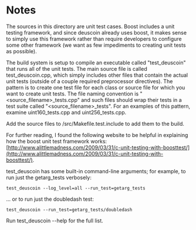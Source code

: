 # Notes
The sources in this directory are unit test cases.  Boost includes a
unit testing framework, and since deuscoin already uses boost, it makes
sense to simply use this framework rather than require developers to
configure some other framework (we want as few impediments to creating
unit tests as possible).

The build system is setup to compile an executable called "test_deuscoin"
that runs all of the unit tests.  The main source file is called
test_deuscoin.cpp, which simply includes other files that contain the
actual unit tests (outside of a couple required preprocessor
directives).  The pattern is to create one test file for each class or
source file for which you want to create unit tests.  The file naming
convention is "<source_filename>_tests.cpp" and such files should wrap
their tests in a test suite called "<source_filename>_tests".  For an
examples of this pattern, examine uint160_tests.cpp and
uint256_tests.cpp.

Add the source files to /src/Makefile.test.include to add them to the build.

For further reading, I found the following website to be helpful in
explaining how the boost unit test framework works:
[http://www.alittlemadness.com/2009/03/31/c-unit-testing-with-boosttest/](http://www.alittlemadness.com/2009/03/31/c-unit-testing-with-boosttest/).

test_deuscoin has some built-in command-line arguments; for
example, to run just the getarg_tests verbosely:

    test_deuscoin --log_level=all --run_test=getarg_tests

... or to run just the doubledash test:

    test_deuscoin --run_test=getarg_tests/doubledash

Run  test_deuscoin --help   for the full list.


